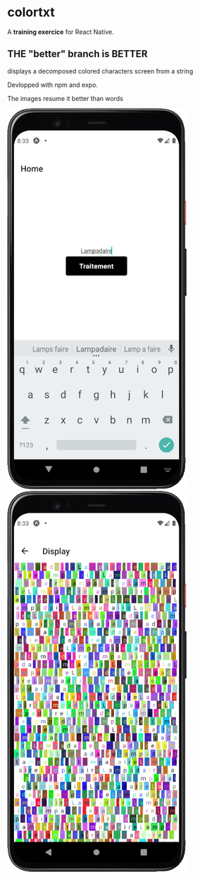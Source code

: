 # colortxt
A **training exercice** for React Native.

## THE "better" branch is BETTER

displays a decomposed colored characters screen from a string

Devlopped with npm and expo.

The images resume it better than words

![intro screen image](img1.png)
![After the logic treatment](img2.png)
